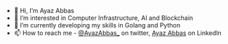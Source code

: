 - 👋 Hi, I’m Ayaz Abbas
- 👀 I’m interested in Computer Infrastructure, AI and Blockchain
- 🌱 I’m currently developing my skills in Golang and Python
- 📫 How to reach me - [@AyazAbbas_](https://twitter.com/AyazAbbas_) on twitter, [Ayaz Abbas](https://www.linkedin.com/in/ayaz-abbas/) on LinkedIn
